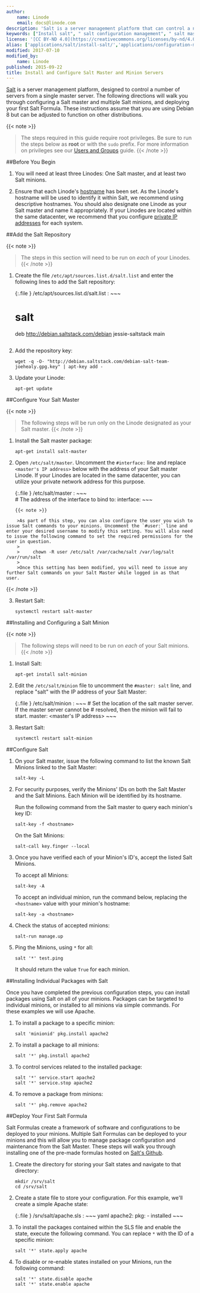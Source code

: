 ```yaml
---
author:
    name: Linode
    email: docs@linode.com
description: 'Salt is a server management platform that can control a number of servers from a single location. Learn how to install Salt in this simple tutorial.'
keywords: ["Install salt", " salt configuration management", " salt master"]
license: '[CC BY-ND 4.0](https://creativecommons.org/licenses/by-nd/4.0)'
alias: ['applications/salt/install-salt/','applications/configuration-management/install-salt/']
modified: 2017-07-10
modified_by:
    name: Linode
published: 2015-09-22
title: Install and Configure Salt Master and Minion Servers
---
```


[Salt](https://saltstack.com/) is a server management platform, designed to control a number of servers from a single master server. The following directions will walk you through configuring a Salt master and multiple Salt minions, and deploying your first Salt Formula. These instructions assume that you are using Debian 8 but can be adjusted to function on other distributions.

{{< note >}}
>
>The steps required in this guide require root privileges. Be sure to run the steps below as **root** or with the `sudo` prefix. For more information on privileges see our [Users and Groups](/docs/tools-reference/linux-users-and-groups) guide.
{{< /note >}}

##Before You Begin

1.  You will need at least three Linodes: One Salt master, and at least two Salt minions.

2.  Ensure that each Linode's [hostname](https://www.linode.com/docs/getting-started#setting-the-hostname) has been set. As the Linode's hostname will be used to identify it within Salt, we recommend using descriptive hostnames. You should also designate one Linode as your Salt master and name it appropriately. If your Linodes are located within the same datacenter, we recommend that you configure [private IP addresses](https://www.linode.com/docs/networking/remote-access#adding-private-ip-addresses) for each system.

##Add the Salt Repository

{{< note >}}
>
> The steps in this section will need to be run on *each* of your Linodes.
{{< /note >}}

1.  Create the file `/etc/apt/sources.list.d/salt.list` and enter the following lines to add the Salt repository: 
    
	{:.file }
	/etc/apt/sources.list.d/salt.list
	:  ~~~  
	   # salt
	   deb http://debian.saltstack.com/debian jessie-saltstack main
	   ~~~

2.  Add the repository key:
	
		wget -q -O- "http://debian.saltstack.com/debian-salt-team-joehealy.gpg.key" | apt-key add -

3.  Update your Linode:

        apt-get update

##Configure Your Salt Master

{{< note >}}
>
> The following steps will be run only on the Linode designated as your Salt master.
{{< /note >}}

1.  Install the Salt master package:

        apt-get install salt-master

2.  Open `/etc/salt/master`. Uncomment the `#interface:` line and replace `<master's IP address>` below with the address of your Salt master Linode. If your Linodes are located in the same datacenter, you can utilize your private network address for this purpose.

    {:.file }
    /etc/salt/master 
    :   ~~~  
        # The address of the interface to bind to:
          interface: <master Linode IP address>
        ~~~

        {{< note >}}
>
        >As part of this step, you can also configure the user you wish to issue Salt commands to your minions. Uncomment the `#user:` line and enter your desired username to modify this setting. You will also need to issue the following command to set the required permissions for the user in question.
        >
        >     chown -R user /etc/salt /var/cache/salt /var/log/salt /var/run/salt
        >       
        >Once this setting has been modified, you will need to issue any further Salt commands on your Salt Master while logged in as that user.
{{< /note >}}

3.  Restart Salt:

        systemctl restart salt-master

##Installing and Configuring a Salt Minion

{{< note >}}
>
> The following steps will need to be run on *each* of your Salt minions.
{{< /note >}}

1.  Install Salt:

        apt-get install salt-minion
    
2.  Edit the `/etc/salt/minion` file to uncomment the `#master: salt` line, and replace "salt" with the IP address of your Salt Master:

    {:.file }
    /etc/salt/minion 
    :   ~~~ 
        # Set the location of the salt master server. If the master server cannot be
        # resolved, then the minion will fail to start. 
          master: <master's IP address>
        ~~~

3.  Restart Salt:

        systemctl restart salt-minion

##Configure Salt

1.  On your Salt master, issue the following command to list the known Salt Minions linked to the Salt Master:

        salt-key -L

3.  For security purposes, verify the Minions' IDs on both the Salt Master and the Salt Minions. Each Minion will be identified by its hostname.

    Run the following command from the Salt master to query each minion's key ID:

        salt-key -f <hostname>

    On the Salt Minions:

        salt-call key.finger --local

2.  Once you have verified each of your Minion's ID's, accept the listed Salt Minions.

    To accept all Minions:

        salt-key -A

    To accept an individual minion, run the command below, replacing the `<hostname>` value with your minion's hostname:

        salt-key -a <hostname>

3.  Check the status of accepted minions:

        salt-run manage.up

4.  Ping the Minions, using `*` for all:

        salt '*' test.ping

    It should return the value `True` for each minion.

##Installing Individual Packages with Salt

Once you have completed the previous configuration steps, you can install packages using Salt on all of your minions. Packages can be targeted to individual minions, or installed to all minions via simple commands. For these examples we will use Apache.

1.  To install a package to a specific minion:

        salt 'minionid' pkg.install apache2

2.  To install a package to all minions:

        salt '*' pkg.install apache2

3.  To control services related to the installed package:

        salt '*' service.start apache2
        salt '*' service.stop apache2

4.  To remove a package from minions:

        salt '*' pkg.remove apache2

##Deploy Your First Salt Formula

Salt Formulas create a framework of software and configurations to be deployed to your minions. Multiple Salt Formulas can be deployed to your minions and this will allow you to manage package configuration and maintenance from the Salt Master. These steps will walk you through installing one of the pre-made formulas hosted on [Salt's Github](https://github.com/saltstack-formulas).

1.  Create the directory for storing your Salt states and navigate to that directory:

        mkdir /srv/salt
        cd /srv/salt

2.  Create a state file to store your configuration. For this example, we'll create a simple Apache state:

    {:.file }
    /srv/salt/apache.sls
    :   ~~~ yaml
        apache2:
          pkg:
            - installed
        ~~~

3.  To install the packages contained within the SLS file and enable the state, execute the following command. You can replace `*` with the ID of a specific minion:

        salt '*' state.apply apache

4.  To disable or re-enable states installed on your Minions, run the following command:

        salt '*' state.disable apache
        salt '*' state.enable apache
